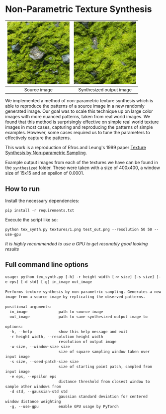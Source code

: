 # Non-Parametric Texture Synthesis

|<img src="textures/9.png" alt="source texture" width="200" height="200"/>|<img src="synthesized/9.png" alt="synthesized texture" width="200" height="200"/>|
|:-:|:-:|
|Source image|Synthesized output image|

We implemented a method of non-parametric texture synthesis which is able to reproduce the patterns of a source image in a new randomly generated image. Our goal was to scale this technique up on large color images with more nuanced patterns, taken from real world images. We found that this method is surprisingly effective on simple real world texture images in most cases, capturing and reproducing the patterns of simple examples. However, some cases required us to tune the parameters to effectively capture the patterns.

This work is a reproduction of Efros and Leung's 1999 paper [Texture Synthesis by Non-parametric Sampling](Texture_synthesis_by_non-parametric_sampling.pdf).

Example output images from each of the textures we have can be found in the `synthesized` folder. These were taken with a size of 400x400, a window size of 15x15 and an epsilon of 0.0001.

## How to run

Install the necessary dependencies:

```
pip install -r requirements.txt
```

Execute the script like so:

```
python tex_synth.py textures/1.png test_out.png --resolution 50 50 --use-gpu
```

*It is highly recommended to use a GPU to get resonably good looking results*

## Full command line options

```
usage: python tex_synth.py [-h] -r height width [-w size] [-s size] [-e eps] [-d std] [-g] in_image out_image

Performs texture synthesis by non-parametric sampling. Generates a new image from a source image by replicating the observed patterns.

positional arguments:
  in_image              path to source image
  out_image             path to save synthesized output image to

options:
  -h, --help            show this help message and exit
  -r height width, --resolution height width
                        resolution of output image
  -w size, --window-size size
                        size of square sampling window taken over input image
  -s size, --seed-patch-size size
                        size of starting point patch, sampled from input image
  -e eps, --epsilon eps
                        distance threshold from closest window to sample other windows from
  -d std, --gaussian-std std
                        gaussian standard deviation for centered window distance weighting
  -g, --use-gpu         enable GPU usage by PyTorch
```
